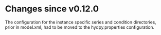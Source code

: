 # Changes since v0.12.0

The configuration for the instance specific series and condition directories, prior in model.xml, had to be moved to the hydpy.properties configuration. 